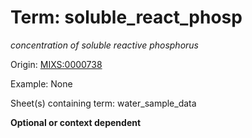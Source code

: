 # Term: soluble_react_phosp

*concentration of soluble reactive phosphorus*

Origin: [MIXS:0000738](https://w3id.org/mixs/0000738)

Example: None

Sheet(s) containing term: water_sample_data

**Optional or context dependent**